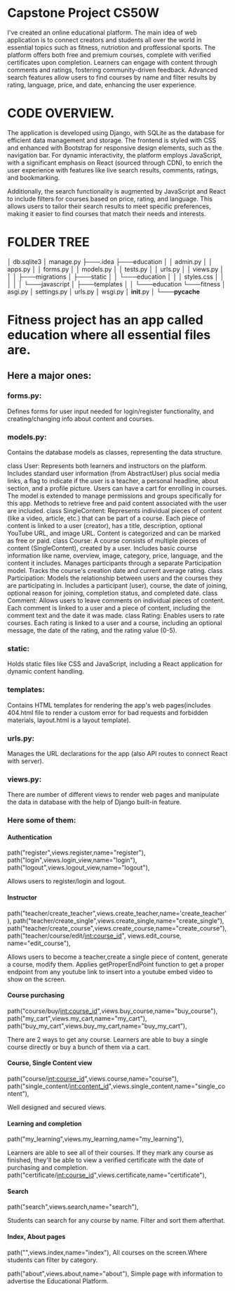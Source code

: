 # Capstone Project CS50W

I've created an online educational platform.
The main idea of web application is to connect creators and students all over the world in essential topics such as fitness, nutriotion and proffessional sports.
The platform offers both free and premium courses, complete with verified certificates upon completion. Learners can engage with content through comments and ratings, fostering community-driven feedback. Advanced search features allow users to find courses by name and filter results by rating, language, price, and date, enhancing the user experience.

# CODE OVERVIEW.

The application is developed using Django, with SQLite as the database for efficient data management and storage. The frontend is styled with CSS and enhanced with Bootstrap for responsive design elements, such as the navigation bar. For dynamic interactivity, the platform employs JavaScript, with a significant emphasis on React (sourced through CDN), to enrich the user experience with features like live search results, comments, ratings, and bookmarking.

Additionally, the search functionality is augmented by JavaScript and React to include filters for courses based on price, rating, and language. This allows users to tailor their search results to meet specific preferences, making it easier to find courses that match their needs and interests.


# FOLDER TREE


│   db.sqlite3
│   manage.py
├───.idea
├───education
    │   │   admin.py
│   │   apps.py
│   │   forms.py
│   │   models.py
│   │   tests.py
│   │   urls.py
│   │   views.py
│   │
│   ├───migrations
│   ├───static
│   │   └───education
│   │       │   styles.css
│   │       │
│   │       └───javascript
│   ├───templates
│   │   └───education
└───fitness
    │   asgi.py
    │   settings.py
    │   urls.py
    │   wsgi.py
    │   __init__.py
    │
    └───__pycache__

# Fitness project has an app called education where all essential files are. 
## Here a major ones:
### forms.py:
Defines forms for user input needed for login/register functionality, and creating/changing info about content and courses.
### models.py:
Contains the database models as classes, representing the data structure.

  class User:
Represents both learners and instructors on the platform.
Includes standard user information (from AbstractUser) plus social media links, a flag to indicate if the user is a teacher, a personal headline, about section, and a profile picture.
Users can have a cart for enrolling in courses.
The model is extended to manage permissions and groups specifically for this app.
Methods to retrieve free and paid content associated with the user are included.
  class SingleContent:
Represents individual pieces of content (like a video, article, etc.) that can be part of a course.
Each piece of content is linked to a user (creator), has a title, description, optional YouTube URL, and image URL.
Content is categorized and can be marked as free or paid.
  class Course:
A course consists of multiple pieces of content (SingleContent), created by a user.
Includes basic course information like name, overview, image, category, price, language, and the content it includes.
Manages participants through a separate Participation model.
Tracks the course's creation date and current average rating.
  class Participation:
Models the relationship between users and the courses they are participating in.
Includes a participant (user), course, the date of joining, optional reason for joining, completion status, and completed date.
  class Comment:
Allows users to leave comments on individual pieces of content.
Each comment is linked to a user and a piece of content, including the comment text and the date it was made.
 class Rating:
Enables users to rate courses.
Each rating is linked to a user and a course, including an optional message, the date of the rating, and the rating value (0-5).

### static:	
Holds static files like CSS and JavaScript, including a React application for dynamic content handling.
### templates:
Contains HTML templates for rendering the app's web pages(includes 404.html file to render a custom error for bad requests and forbidden materials, layout.html is a layout template).

### urls.py:
Manages the URL declarations for the app (also API routes to connect React with server).
### views.py:
There are number of different views to render web pages and manipulate the data in database with the help of Django built-in feature.

### Here some of them:

#### Authentication

path("register",views.register,name="register"),
path("login",views.login_view,name="login"),
path("logout",views.logout_view,name="logout"),

Allows users to register/login and logout.

#### Instructor

path("teacher/create_teacher",views.create_teacher,name='create_teacher'),
path("teacher/create_single",views.create_single,name="create_single"),
path("teacher/create_course",views.create_course,name="create_course"),
path("teacher/course/edit/<int:course_id>", views.edit_course, name="edit_course"),

Allows users to become a teacher,create a single piece of content, generate a course, modify them.
Applies getProperEndPoint function to get a proper endpoint from any youtube link to insert into a youtube embed video to show on the screen.

#### Course purchasing
path("course/buy/<int:course_id>",views.buy_course,name="buy_course"),
path("my_cart",views.my_cart,name="my_cart"),
path("buy_my_cart",views.buy_my_cart,name="buy_my_cart"),

There are 2 ways to get any course. Learners are able to buy a single course directly or buy a bunch of them via a cart.

#### Course, Single Content view
path("course/<int:course_id>",views.course,name="course"),
path("single_content/<int:content_id>",views.single_content,name="single_content"),

Well designed and secured views.

#### Learning and completion

path("my_learning",views.my_learning,name="my_learning"),

Learners are able to see all of their courses.
If they mark any course as finished, they'll be able to view a verified certificate with the date of purchasing and completion.
path("certificate/<int:course_id>",views.certificate,name="certificate"),

#### Search
path("search",views.search,name="search"),

Students can search for any course by name. Filter and sort them afterthat.

#### Index, About pages
path("",views.index,name="index"),
All courses on the screen.Where students can filter by category.

path("about",views.about,name="about"),
Simple page with information to advertise the Educational Platform.

